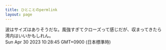 ```yaml
---
title: ひとことのpermlink
layout: page
---
```

<div class="box" dt="1682818125353">
  波はサイズはありそうだな。風強すぎてクローズって感じだが、収まってきたら湾内はいいかもしれん。
  <div class="content is-small">Sun Apr 30 2023 10:28:45 GMT+0900 (日本標準時)</div>
</div>